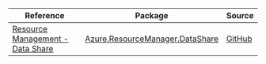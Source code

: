 | Reference | Package | Source |
|---|---|---|
|[Resource Management - Data Share](resourcemanager.datashare-readme.md)|[Azure.ResourceManager.DataShare](https://www.nuget.org/packages/Azure.ResourceManager.DataShare)|[GitHub](https://github.com/Azure/azure-sdk-for-net/blob/main/sdk/datashare/Azure.ResourceManager.DataShare)|
